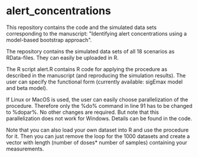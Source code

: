 # alert_concentrations

This repository contains the code and the simulated data sets corresponding to the manuscript: "Identifying alert concentrations using a model-based bootstrap approach".

The repository contains the simulated data sets of all 18 scenarios as RData-files. They can easily be uploaded in R. 

The R script alert.R contains R code for applying the procedure as described in the manuscript (and reproducing the simulation results). The user can specify the functional form (currently available: sigEmax model and beta model).

If Linux or MacOS is used, the user can easily choose parallelization of the procedure. Therefore only the %do% command in line 91 has to be changed to %dopar%. No other changes are required. But note that this parallelization does not work for Windows. Details can be found in the code.

Note that you can also load your own dataset into R and use the procedure for it. Then you can just remove the loop for the 1000 datasets and create a vector with length (number of doses* number of samples) containing your measurements.  

